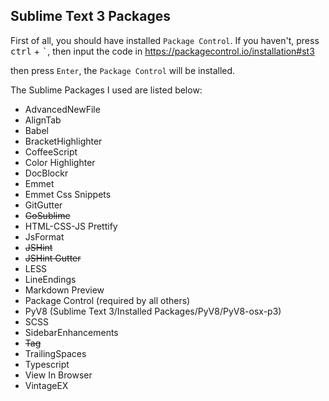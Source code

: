## Sublime Text 3 Packages
First of all, you should have installed `Package Control`. If you haven't, press <kbd>ctrl</kbd> + <kbd>`</kbd>, then input the code in <https://packagecontrol.io/installation#st3>

then press `Enter`, the `Package Control` will be installed.

The Sublime Packages I used are listed below:

- AdvancedNewFile
- AlignTab
- Babel
- BracketHighlighter
- CoffeeScript
- Color Highlighter
- DocBlockr
- Emmet
- Emmet Css Snippets
- GitGutter
- <del>GoSublime</del>
- HTML-CSS-JS Prettify
- JsFormat
- <del>JSHint</del>
- <del>JSHint Gutter</del>
- LESS
- LineEndings
- Markdown Preview
- Package Control (required by all others)
- PyV8 (Sublime Text 3/Installed Packages/PyV8/PyV8-osx-p3)
- SCSS
- SidebarEnhancements
- <del>Tag</del>
- TrailingSpaces
- Typescript
- View In Browser
- VintageEX
